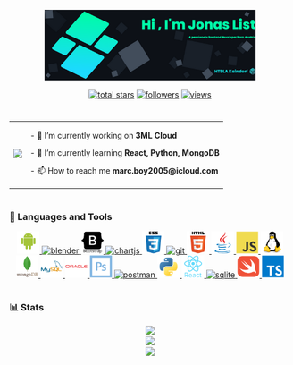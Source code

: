 <p align="center">
  <img alt="head" src="./src/img/Head2.png" width="75%" />
</p>

<!-- Social badges section -->
<p align="center">
  <a href="https://github.com/Frontend88?tab=repositories&sort=stargazers">
    <img alt="total stars" title="Total stars on GitHub" src="https://custom-icon-badges.demolab.com/github/stars/shadowcrafter88?color=55960c&style=for-the-badge&labelColor=488207&logo=star"/></a>
  <a href="https://github.com/Frontend88?tab=followers">
    <img alt="followers" title="Follow me on Github" src="https://custom-icon-badges.demolab.com/github/followers/shadowcrafter88?color=236ad3&labelColor=1155ba&style=for-the-badge&logo=person-add&label=Followers&logoColor=white"/></a>
  <a href="https://view-count-badge.zohan.tech/Frontend88/profile?color=6b105d&labelColor=913e96&style=for-the-badge&logo=eye&label=VISITORS&logoColor=white">
    <img alt="views" title="GitHub profile views" src="https://view-count-badge.zohan.tech/Frontend88/profile?color=6b105d&labelColor=913e96&style=for-the-badge&logo=eye&label=VISITORS&logoColor=white"/></a>
  <!--<a href="https://npmjs.com/~zo-bro-23"><img alt="downloads" title="Downloads" src="https://custom-icon-badges.demolab.com/badge/5506-custom.svg?color=%23E05D44&logo=download&logoColor=white&style=for-the-badge&labelColor=CE4630&label=DOWNLOADS"/></a> -->
</p>

#

<table align="center">
  <tr>
    <td>
      <!-- Discord rich presence -->
      <a width="48%" href="https://discord.com/users/675399364172185622"><img src="https://lanyard.cnrad.dev/api/675399364172185622" /></a>
    </td>
    <td>
      <!-- What I do -->
      <p width="48%">
        <p>
          - 🔭 I’m currently working on <b>3ML Cloud</b>
        </p>
        <p>
          - 🌱 I’m currently learning <b>React, Python, MongoDB</b>
        </p>
        <p>
          - 📫 How to reach me <b>marc.boy2005@icloud.com</b>
        </p>
      </p>
    </td>
  </tr>
</table>

#

### 🧰 Languages and Tools

<!-- My skills -->
<p align="center"> 
  <a href="https://developer.android.com" target="_blank" rel="noreferrer"> 
    <img src="https://raw.githubusercontent.com/devicons/devicon/master/icons/android/android-original-wordmark.svg" alt="android" width="40" height="40"/> 
  </a> 
  <a href="https://www.blender.org/" target="_blank" rel="noreferrer"> 
    <img src="https://download.blender.org/branding/community/blender_community_badge_white.svg" alt="blender" width="40" height="40"/> 
  </a> 
  <a href="https://getbootstrap.com" target="_blank" rel="noreferrer"> 
    <img src="https://raw.githubusercontent.com/devicons/devicon/master/icons/bootstrap/bootstrap-plain-wordmark.svg" alt="bootstrap" width="40" height="40"/> 
  </a> 
  <a href="https://www.chartjs.org" target="_blank" rel="noreferrer"> 
    <img src="https://www.chartjs.org/media/logo-title.svg" alt="chartjs" width="40" height="40"/> 
  </a> 
  <a href="https://www.w3schools.com/css/" target="_blank" rel="noreferrer"> 
    <img src="https://raw.githubusercontent.com/devicons/devicon/master/icons/css3/css3-original-wordmark.svg" alt="css3" width="40" height="40"/> 
  </a> 
  <a href="https://git-scm.com/" target="_blank" rel="noreferrer"> 
    <img src="https://www.vectorlogo.zone/logos/git-scm/git-scm-icon.svg" alt="git" width="40" height="40"/> 
  </a> 
  <a href="https://www.w3.org/html/" target="_blank" rel="noreferrer"> 
    <img src="https://raw.githubusercontent.com/devicons/devicon/master/icons/html5/html5-original-wordmark.svg" alt="html5" width="40" height="40"/> 
  </a> 
  <a href="https://www.java.com" target="_blank" rel="noreferrer"> 
    <img src="https://raw.githubusercontent.com/devicons/devicon/master/icons/java/java-original.svg" alt="java" width="40" height="40"/> 
  </a> 
  <a href="https://developer.mozilla.org/en-US/docs/Web/JavaScript" target="_blank" rel="noreferrer"> 
    <img src="https://raw.githubusercontent.com/devicons/devicon/master/icons/javascript/javascript-original.svg" alt="javascript" width="40" height="40"/> 
  </a> 
  <a href="https://www.linux.org/" target="_blank" rel="noreferrer"> 
    <img src="https://raw.githubusercontent.com/devicons/devicon/master/icons/linux/linux-original.svg" alt="linux" width="40" height="40"/> 
  </a> 
  <a href="https://www.mongodb.com/" target="_blank" rel="noreferrer"> 
    <img src="https://raw.githubusercontent.com/devicons/devicon/master/icons/mongodb/mongodb-original-wordmark.svg" alt="mongodb" width="40" height="40"/> 
  </a> 
  <a href="https://www.mysql.com/" target="_blank" rel="noreferrer"> 
    <img src="https://raw.githubusercontent.com/devicons/devicon/master/icons/mysql/mysql-original-wordmark.svg" alt="mysql" width="40" height="40"/> 
  </a>
  <a href="https://www.oracle.com/" target="_blank" rel="noreferrer">
    <img src="https://raw.githubusercontent.com/devicons/devicon/master/icons/oracle/oracle-original.svg" alt="oracle" width="40" height="40"/>
  </a>
  <a href="https://www.photoshop.com/en" target="_blank" rel="noreferrer">
    <img src="https://raw.githubusercontent.com/devicons/devicon/master/icons/photoshop/photoshop-line.svg" alt="photoshop" width="40" height="40"/>
  </a>
  <a href="https://postman.com" target="_blank" rel="noreferrer">
    <img src="https://www.vectorlogo.zone/logos/getpostman/getpostman-icon.svg" alt="postman" width="40" height="40"/>
  </a>
  <a href="https://www.python.org" target="_blank" rel="noreferrer">
    <img src="https://raw.githubusercontent.com/devicons/devicon/master/icons/python/python-original.svg" alt="python" width="40" height="40"/>
  </a>
  <a href="https://reactjs.org/" target="_blank" rel="noreferrer">
    <img src="https://raw.githubusercontent.com/devicons/devicon/master/icons/react/react-original-wordmark.svg" alt="react" width="40" height="40"/>
  </a>
  <a href="https://www.sqlite.org/" target="_blank" rel="noreferrer">
    <img src="https://www.vectorlogo.zone/logos/sqlite/sqlite-icon.svg" alt="sqlite" width="40" height="40"/>
  </a>
  <a href="https://developer.apple.com/swift/" target="_blank" rel="noreferrer">
    <img src="https://raw.githubusercontent.com/devicons/devicon/master/icons/swift/swift-original.svg" alt="swift" width="40" height="40"/>
  </a>
  <a href="https://www.typescriptlang.org/" target="_blank" rel="noreferrer">
    <img src="https://raw.githubusercontent.com/devicons/devicon/master/icons/typescript/typescript-original.svg" alt="typescript" width="40" height="40"/>
  </a>
</p>

#

### 📊 Stats
<div align="center">
  <!-- General Github stats -->
  <img src="https://github-readme-stats-steel-omega.vercel.app/api?username=shadowcrafter88&show_icons=true&include_all_commits=true&count_private=true&cache_seconds=1800&icon_color=2d77dc&title_color=2d77dc&text_color=ffffff&bg_color=0d1117&hide_border=true" />

  <br />

  <!-- Most used programming languages -->
  <img src="https://github-readme-stats-steel-omega.vercel.app/api/top-langs/?username=shadowcrafter88&layout=compact&icon_color=2d77dc&title_color=2d77dc&text_color=ffffff&bg_color=0d1117&hide_border=true" />

  <br />

  <!-- Streak information -->
  <img src="https://github-readme-streak-stats.herokuapp.com/?user=shadowcrafter88&background=0d1117&currStreakNum=ffffff&sideNums=ffffff&currStreakLabel=ffffff&sideLabels=ffffff&dates=ffffff&fire=2d77dc&ring=2d77dc&locale=en&type=svg&hide_border=true" />
  
  <!-- Commit snake -->
  <!-- <a href="https://github.com/shadowcrafter88" align="center">
    <img alt="GitHub Snake Dark" src="https://githubusercontent.zohan.tech/snk.svg?user=shadowcrafter88&repo=shadowcrafter88&branch=output&path=github-contribution-grid-snake-dark.svg#gh-dark-mode-only" />
  </a> -->
<div>

